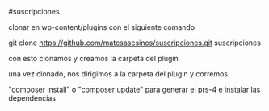 #suscripciones

clonar en wp-content/plugins con el siguiente comando

git clone https://github.com/matesasesinos/suscripciones.git suscripciones

con esto clonamos y creamos la carpeta del plugin

una vez clonado, nos dirigimos a la carpeta del plugin y corremos

"composer install" o "composer update" para generar el prs-4 e instalar las dependencias